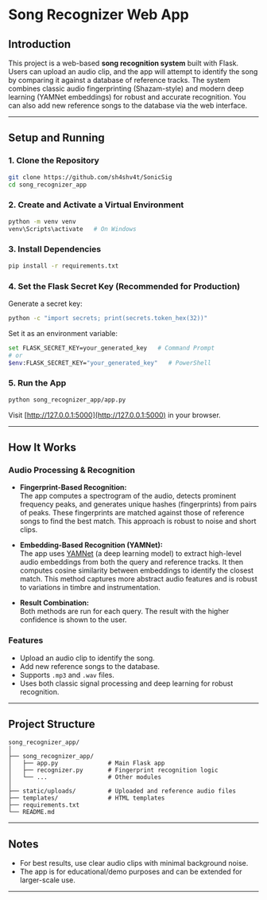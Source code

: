 # Song Recognizer Web App

## Introduction

This project is a web-based **song recognition system** built with Flask. Users can upload an audio clip, and the app will attempt to identify the song by comparing it against a database of reference tracks. The system combines classic audio fingerprinting (Shazam-style) and modern deep learning (YAMNet embeddings) for robust and accurate recognition. You can also add new reference songs to the database via the web interface.

---

## Setup and Running

### 1. Clone the Repository

```sh
git clone https://github.com/sh4shv4t/SonicSig
cd song_recognizer_app
```

### 2. Create and Activate a Virtual Environment

```sh
python -m venv venv
venv\Scripts\activate   # On Windows
```

### 3. Install Dependencies

```sh
pip install -r requirements.txt
```

### 4. Set the Flask Secret Key (Recommended for Production)

Generate a secret key:

```sh
python -c "import secrets; print(secrets.token_hex(32))"
```

Set it as an environment variable:

```sh
set FLASK_SECRET_KEY=your_generated_key   # Command Prompt
# or
$env:FLASK_SECRET_KEY="your_generated_key"   # PowerShell
```

### 5. Run the App

```sh
python song_recognizer_app/app.py
```

Visit [http://127.0.0.1:5000](http://127.0.0.1:5000) in your browser.

---

## How It Works

### Audio Processing & Recognition

- **Fingerprint-Based Recognition:**  
  The app computes a spectrogram of the audio, detects prominent frequency peaks, and generates unique hashes (fingerprints) from pairs of peaks. These fingerprints are matched against those of reference songs to find the best match. This approach is robust to noise and short clips.

- **Embedding-Based Recognition (YAMNet):**  
  The app uses [YAMNet](https://tfhub.dev/google/yamnet/1) (a deep learning model) to extract high-level audio embeddings from both the query and reference tracks. It then computes cosine similarity between embeddings to identify the closest match. This method captures more abstract audio features and is robust to variations in timbre and instrumentation.

- **Result Combination:**  
  Both methods are run for each query. The result with the higher confidence is shown to the user.

### Features

- Upload an audio clip to identify the song.
- Add new reference songs to the database.
- Supports `.mp3` and `.wav` files.
- Uses both classic signal processing and deep learning for robust recognition.

---

## Project Structure

```
song_recognizer_app/
│
├── song_recognizer_app/
│   ├── app.py              # Main Flask app
│   ├── recognizer.py       # Fingerprint recognition logic
│   └── ...                 # Other modules
│
├── static/uploads/         # Uploaded and reference audio files
├── templates/              # HTML templates
├── requirements.txt
└── README.md
```

---

## Notes

- For best results, use clear audio clips with minimal background noise.
- The app is for educational/demo purposes and can be extended for larger-scale use.

---
